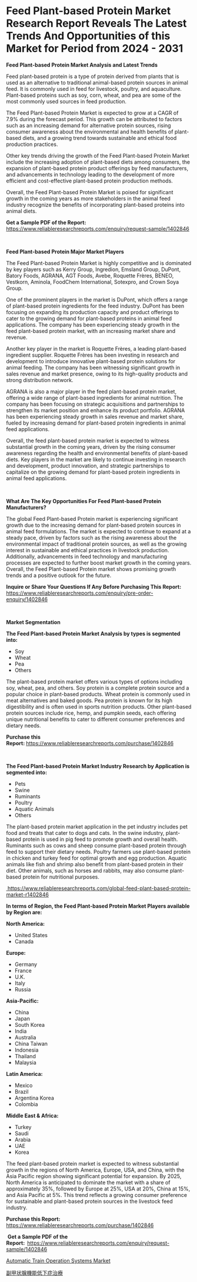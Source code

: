 <p><h1>Feed Plant-based Protein Market Research Report Reveals The Latest Trends And Opportunities of this Market for Period from 2024 - 2031</h1></p><p><strong>Feed Plant-based Protein Market Analysis and Latest Trends</strong></p>
<p><p>Feed plant-based protein is a type of protein derived from plants that is used as an alternative to traditional animal-based protein sources in animal feed. It is commonly used in feed for livestock, poultry, and aquaculture. Plant-based proteins such as soy, corn, wheat, and pea are some of the most commonly used sources in feed production.</p><p>The Feed Plant-based Protein Market is expected to grow at a CAGR of 7.9% during the forecast period. This growth can be attributed to factors such as an increasing demand for alternative protein sources, rising consumer awareness about the environmental and health benefits of plant-based diets, and a growing trend towards sustainable and ethical food production practices.</p><p>Other key trends driving the growth of the Feed Plant-based Protein Market include the increasing adoption of plant-based diets among consumers, the expansion of plant-based protein product offerings by feed manufacturers, and advancements in technology leading to the development of more efficient and cost-effective plant-based protein production methods.</p><p>Overall, the Feed Plant-based Protein Market is poised for significant growth in the coming years as more stakeholders in the animal feed industry recognize the benefits of incorporating plant-based proteins into animal diets.</p></p>
<p><strong>Get a Sample PDF of the Report:&nbsp;</strong> <a href="https://www.reliableresearchreports.com/enquiry/request-sample/1402846">https://www.reliableresearchreports.com/enquiry/request-sample/1402846</a></p>
<p>&nbsp;</p>
<p><strong>Feed Plant-based Protein Major Market Players</strong></p>
<p><p>The Feed Plant-based Protein Market is highly competitive and is dominated by key players such as Kerry Group, Ingredion, Emsland Group, DuPont, Batory Foods, AGRANA, AGT Foods, Avebe, Roquette Frères, BENEO, Vestkorn, Aminola, FoodChem International, Sotexpro, and Crown Soya Group.</p><p>One of the prominent players in the market is DuPont, which offers a range of plant-based protein ingredients for the feed industry. DuPont has been focusing on expanding its production capacity and product offerings to cater to the growing demand for plant-based proteins in animal feed applications. The company has been experiencing steady growth in the feed plant-based protein market, with an increasing market share and revenue.</p><p>Another key player in the market is Roquette Frères, a leading plant-based ingredient supplier. Roquette Frères has been investing in research and development to introduce innovative plant-based protein solutions for animal feeding. The company has been witnessing significant growth in sales revenue and market presence, owing to its high-quality products and strong distribution network.</p><p>AGRANA is also a major player in the feed plant-based protein market, offering a wide range of plant-based ingredients for animal nutrition. The company has been focusing on strategic acquisitions and partnerships to strengthen its market position and enhance its product portfolio. AGRANA has been experiencing steady growth in sales revenue and market share, fueled by increasing demand for plant-based protein ingredients in animal feed applications.</p><p>Overall, the feed plant-based protein market is expected to witness substantial growth in the coming years, driven by the rising consumer awareness regarding the health and environmental benefits of plant-based diets. Key players in the market are likely to continue investing in research and development, product innovation, and strategic partnerships to capitalize on the growing demand for plant-based protein ingredients in animal feed applications.</p></p>
<p>&nbsp;</p>
<p><strong>What Are The Key Opportunities For Feed Plant-based Protein Manufacturers?</strong></p>
<p><p>The global Feed Plant-based Protein market is experiencing significant growth due to the increasing demand for plant-based protein sources in animal feed formulations. The market is expected to continue to expand at a steady pace, driven by factors such as the rising awareness about the environmental impact of traditional protein sources, as well as the growing interest in sustainable and ethical practices in livestock production. Additionally, advancements in feed technology and manufacturing processes are expected to further boost market growth in the coming years. Overall, the Feed Plant-based Protein market shows promising growth trends and a positive outlook for the future.</p></p>
<p><strong>Inquire or Share Your Questions If Any Before Purchasing This Report:</strong> <a href="https://www.reliableresearchreports.com/enquiry/pre-order-enquiry/1402846">https://www.reliableresearchreports.com/enquiry/pre-order-enquiry/1402846</a></p>
<p>&nbsp;</p>
<p><strong>Market Segmentation</strong></p>
<p><strong>The Feed Plant-based Protein Market Analysis by types is segmented into:</strong></p>
<p><ul><li>Soy</li><li>Wheat</li><li>Pea</li><li>Others</li></ul></p>
<p><p>The plant-based protein market offers various types of options including soy, wheat, pea, and others. Soy protein is a complete protein source and a popular choice in plant-based products. Wheat protein is commonly used in meat alternatives and baked goods. Pea protein is known for its high digestibility and is often used in sports nutrition products. Other plant-based protein sources include rice, hemp, and pumpkin seeds, each offering unique nutritional benefits to cater to different consumer preferences and dietary needs.</p></p>
<p><strong>Purchase this Report:&nbsp;</strong><a href="https://www.reliableresearchreports.com/purchase/1402846">https://www.reliableresearchreports.com/purchase/1402846</a></p>
<p>&nbsp;</p>
<p><strong>The Feed Plant-based Protein Market Industry Research by Application is segmented into:</strong></p>
<p><ul><li>Pets</li><li>Swine</li><li>Ruminants</li><li>Poultry</li><li>Aquatic Animals</li><li>Others</li></ul></p>
<p><p>The plant-based protein market application in the pet industry includes pet food and treats that cater to dogs and cats. In the swine industry, plant-based protein is used in pig feed to promote growth and overall health. Ruminants such as cows and sheep consume plant-based protein through feed to support their dietary needs. Poultry farmers use plant-based protein in chicken and turkey feed for optimal growth and egg production. Aquatic animals like fish and shrimp also benefit from plant-based protein in their diet. Other animals, such as horses and rabbits, may also consume plant-based protein for nutritional purposes.</p></p>
<p><a href="https://www.reliableresearchreports.com/global-feed-plant-based-protein-market-r1402846">&nbsp;https://www.reliableresearchreports.com/global-feed-plant-based-protein-market-r1402846</a></p>
<p><strong>In terms of Region, the Feed Plant-based Protein Market Players available by Region are:</strong></p>
<p>
    <p> <strong> North America: </strong>
        <ul>
            <li>United States</li>
            <li>Canada</li>
        </ul>
        </p> 
    <p> <strong> Europe: </strong>
        <ul>
            <li>Germany</li>
            <li>France</li>
            <li>U.K.</li>
            <li>Italy</li>
            <li>Russia</li>
        </ul>
        </p> 
    <p> <strong> Asia-Pacific: </strong>
        <ul>
            <li>China</li>
            <li>Japan</li>
            <li>South Korea</li>
            <li>India</li>
            <li>Australia</li>
            <li>China Taiwan</li>
            <li>Indonesia</li>
            <li>Thailand</li>
            <li>Malaysia</li>
        </ul>
        </p> 
    <p> <strong> Latin America: </strong>
        <ul>
            <li>Mexico</li>
            <li>Brazil</li>
            <li>Argentina Korea</li>
            <li>Colombia</li>
        </ul>
        </p> 
    <p> <strong> Middle East & Africa: </strong>
        <ul>
            <li>Turkey</li>
            <li>Saudi</li>
            <li>Arabia</li>
            <li>UAE</li>
            <li>Korea</li>
        </ul>
    </p>
    </p>
<p><p>The feed plant-based protein market is expected to witness substantial growth in the regions of North America, Europe, USA, and China, with the Asia Pacific region showing significant potential for expansion. By 2025, North America is anticipated to dominate the market with a share of approximately 35%, followed by Europe at 25%, USA at 20%, China at 15%, and Asia Pacific at 5%. This trend reflects a growing consumer preference for sustainable and plant-based protein sources in the livestock feed industry.</p></p>
<p><strong>Purchase this Report: </strong><a href="https://www.reliableresearchreports.com/purchase/1402846">https://www.reliableresearchreports.com/purchase/1402846</a></p>
<p>&nbsp;<strong>Get a Sample PDF of the Report:&nbsp;&nbsp;</strong><a href="https://www.reliableresearchreports.com/enquiry/request-sample/1402846">https://www.reliableresearchreports.com/enquiry/request-sample/1402846</a></p>
<p><strong></strong></p>
<p><p><a href="https://github.com/JoshuaPetersxXd/Market-Research-Report-List-1/blob/main/automatic-train-operation-systems-market.md">Automatic Train Operation Systems Market</a></p><p><a href="https://github.com/nemesis2824/Market-Research-Report-List-2/blob/main/1197273185624.md">副甲状腺機能低下症治療</a></p></p>